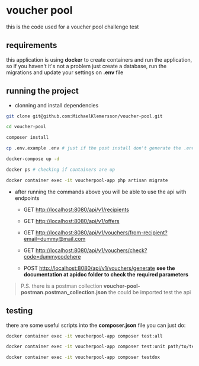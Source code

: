 # voucher pool
this is the code used for a voucher pool challenge test

## requirements
this application is using **docker** to create containers and run the application,
so if you haven't it's not a problem just create a database, run the migrations and update your settings on **.env** file

## running the project

- clonning and install dependencies
```bash
git clone git@github.com:MichaelKlemersson/voucher-pool.git

cd voucher-pool

composer install

cp .env.example .env # just if the post install don't generate the .env file

docker-compose up -d

docker ps # checking if containers are up

docker container exec -it voucherpool-app php artisan migrate
```

- after running the commands above you will be able to use the api
with endpoints

    - GET [http://localhost:8080/api/v1/recipients](http://localhost:8080/api/v1/recipients)
    
    - GET [http://localhost:8080/api/v1/offers](http://localhost:8080/api/v1/offers)

    - GET [http://localhost:8080/api/v1/vouchers/from-recipient?email=dummy@mail.com](http://localhost:8080/api/v1/vouchers/from-recipient?email=dummy@mail.com)

    - GET [http://localhost:8080/api/v1/vouchers/check?code=dummycodehere](http://localhost:8080/api/v1/vouchers/check?code=dummycodehere)

    - POST [http://localhost:8080/api/v1/vouchers/generate](http://localhost:8080/api/v1/vouchers/generate) **see the documentation at apidoc folder to check the required parameters**


> P.S. there is a postman collection **voucher-pool-postman.postman_collection.json** the could be imported test the api


## testing
there are some useful scripts into the **composer.json** file you can just do:
```bash
docker container exec -it voucherpool-app composer test:all

docker container exec -it voucherpool-app composer test:unit path/to/testClass

docker container exec -it voucherpool-app composer testdox
```